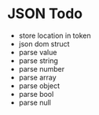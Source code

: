 # JSON Todo
* store location in token
* json dom struct
* parse value
* parse string
* parse number
* parse array
* parse object
* parse bool
* parse null